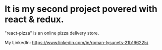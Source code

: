 # It is my second project  povered with react & redux.

"react-pizza" is an online pizza delivery store.

My LinkedIn: https://www.linkedin.com/in/roman-lysunets-21b166225/


